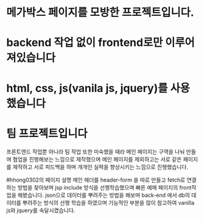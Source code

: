 # 메가박스 페이지를 모방한 프로젝트입니다.
# backend 작업 없이 frontend로만 이루어져있습니다
# html, css, js(vanila js, jquery)를 사용했습니다
# 팀 프로젝트입니다

프론트엔드 작업뿐 아니라 팀 작업 또한 미숙했을 때라 메인 페이지는 구역을 나눠 만들며 협업을 진행해보는 느낌으로 제작했으며
메인 페이지를 제외하고는 서로 같은 페이지를 제작하고 서로 피드백을 하며 개개인 실력을 향상시키는 느낌으로 진행했습니다.


#hhong0302의 페이지 설명
메인 헤더를 header-form 을 따로 만들고 fetch로 연결하는 방법을 찾아보며 jsp include 방식을 선행학습했으며 빠른 예매 페이지의 front작업을 해봤습니다. json으로 데이터를 뿌려주는 방법을 해보며 back-end 에서 db의 데이터를 뿌려주는 방식의 선행 학습을 하였으며 기능적인 부분을 많이 참고하여 vanilla js와 jquery를 숙달시켰습니다.
